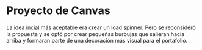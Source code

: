 # Proyecto de Canvas

La idea incial más aceptable era crear un load spinner.
Pero se reconsideró la propuesta y se optó por crear pequeñas burbujas que salieran hacia arriba y formaran parte de una decoración más visual para el portafolio.

